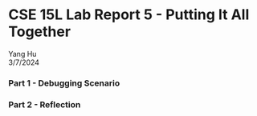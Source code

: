 # CSE 15L Lab Report 5 - Putting It All Together

Yang Hu  
3/7/2024  

### Part 1 - Debugging Scenario

### Part 2 - Reflection
